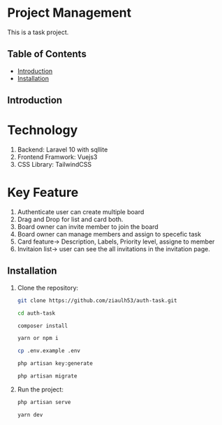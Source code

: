 # Project Management

This is a task project.

## Table of Contents

- [Introduction](#introduction)
- [Installation](#installation)

## Introduction

# Technology
1. Backend: Laravel 10 with sqllite
2. Frontend Framwork: Vuejs3
3. CSS Library: TailwindCSS 

# Key Feature
1. Authenticate user can create multiple board
2. Drag and Drop for list and card both.
3. Board owner can invite member to join the board
4. Board owner can manage members and assign to specefic task
5. Card feature-> Description, Labels, Priority level, assigne to member
6. Invitaion list-> user can see the all invitations in the invitation page.

## Installation

1. Clone the repository:
   ```bash
   git clone https://github.com/ziaulh53/auth-task.git

   cd auth-task

   composer install

   yarn or npm i

   cp .env.example .env

   php artisan key:generate

   php artisan migrate

2. Run the project:
   ```bash
   php artisan serve

   yarn dev
